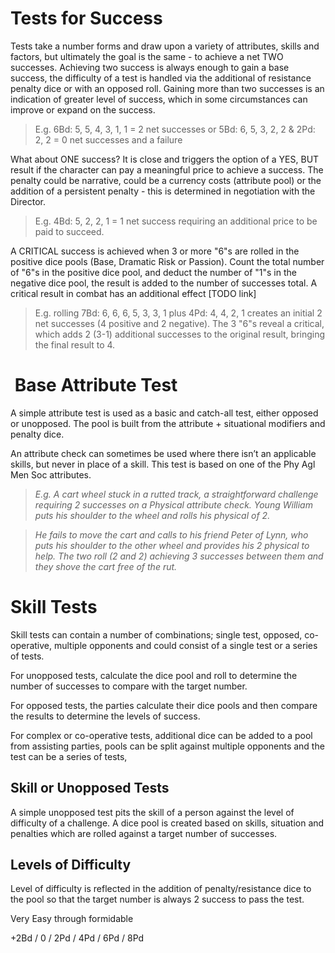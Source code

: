# Tests for Success
Tests take a number forms and draw upon a variety of attributes, skills and factors, but ultimately the goal is the same - to achieve a net TWO successes. Achieving two success is always enough to gain a base success, the difficulty of a test is handled via the additional of resistance penalty dice or with an opposed roll. Gaining more than two successes is an indication of greater level of success, which in some circumstances can improve or expand on the success.

> E.g. 6Bd: 5, 5, 4, 3, 1, 1 = 2 net successes
> or 5Bd: 6, 5, 3, 2, 2  & 2Pd: 2, 2 = 0 net successes and a failure

What about ONE success? It is close and triggers the option of a YES, BUT result if the character can pay a meaningful price to achieve a success. The penalty could be narrative, could be a currency costs (attribute pool) or the addition of a persistent penalty - this is determined in negotiation with the Director.

> E.g. 4Bd: 5, 2, 2, 1 = 1 net success requiring an additional price to be paid to succeed.

A CRITICAL success is achieved when 3 or more "6"s are rolled in the positive dice pools (Base, Dramatic Risk or Passion). Count the total number of "6"s in the positive dice pool, and deduct the number of "1"s in the negative dice pool, the result is added to the number of successes total. A critical result in combat has an additional effect [TODO link]

> E.g. rolling 7Bd: 6, 6, 6, 5, 3, 3, 1  plus 4Pd: 4, 4, 2, 1 creates an initial 2 net successes (4 positive and 2 negative). The 3 "6"s reveal a critical, which adds 2 (3-1) additional successes to the original result, bringing the final result to 4. 

#  **Base Attribute Test**
A simple attribute test is used as a basic and catch-all test, either opposed or unopposed. The pool is built from the attribute + situational modifiers and penalty dice.

An attribute check can sometimes be used where there isn’t an applicable skills, but never in place of a skill. This test is based on one of the Phy Agl Men Soc attributes.

 >_E.g. A cart wheel stuck in a rutted track, a straightforward challenge requiring 2 successes on a Physical attribute check. Young William puts his shoulder to the wheel and rolls his physical of 2._

> _He fails to move the cart and calls to his friend Peter of Lynn, who puts his shoulder to the other wheel and provides his 2 physical to help. The two roll (2 and 2) achieving 3 successes between them and they shove the cart free of the rut._

# **Skill Tests**

Skill tests can contain a number of combinations; single test, opposed, co-operative, multiple opponents and could consist of a single test or a series of tests.

For unopposed tests, calculate the dice pool and roll to determine the number of successes to compare with the target number.

For opposed tests, the parties calculate their dice pools and then compare the results to determine the levels of success.

For complex or co-operative tests, additional dice can be added to a pool from assisting parties, pools can be split against multiple opponents and the test can be a series of tests,

  

## **Skill or Unopposed Tests**

A simple unopposed test pits the skill of a person against the level of difficulty of a challenge. A dice pool is created based on skills, situation and penalties which are rolled against a target number of successes.

  

## **Levels of Difficulty**

Level of difficulty is reflected in the addition of penalty/resistance dice to the pool so that the target number is always 2 success to pass the test.

Very Easy through formidable

+2Bd / 0 / 2Pd / 4Pd / 6Pd / 8Pd









